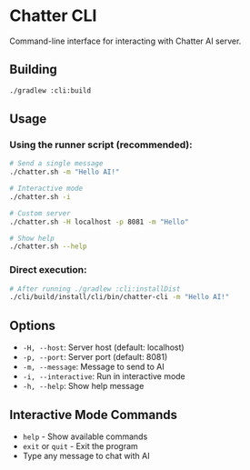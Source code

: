 # Chatter CLI

Command-line interface for interacting with Chatter AI server.

## Building

```bash
./gradlew :cli:build
```

## Usage

### Using the runner script (recommended):

```bash
# Send a single message
./chatter.sh -m "Hello AI!"

# Interactive mode
./chatter.sh -i

# Custom server
./chatter.sh -H localhost -p 8081 -m "Hello"

# Show help
./chatter.sh --help
```

### Direct execution:

```bash
# After running ./gradlew :cli:installDist
./cli/build/install/cli/bin/chatter-cli -m "Hello AI!"
```

## Options

- `-H, --host`: Server host (default: localhost)
- `-p, --port`: Server port (default: 8081)
- `-m, --message`: Message to send to AI
- `-i, --interactive`: Run in interactive mode
- `-h, --help`: Show help message

## Interactive Mode Commands

- `help` - Show available commands
- `exit` or `quit` - Exit the program
- Type any message to chat with AI